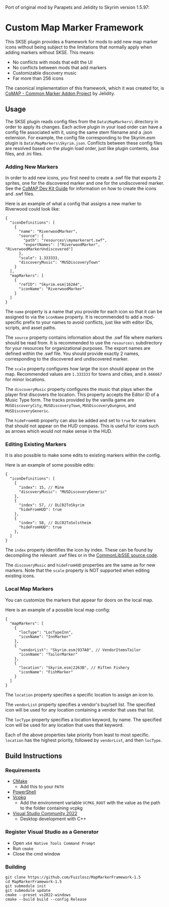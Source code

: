 Port of original mod by Parapets and Jelidity to Skyrim version 1.5.97:

# Custom Map Marker Framework
This SKSE plugin provides a framework for mods to add new map marker icons without being subject to
the limitations that normally apply when adding markers without SKSE. This means:
- No conflicts with mods that edit the UI
- No conflicts between mods that add markers
- Customizable discovery music
- Far more than 256 icons

The canonical implementation of this framework, which it was created for, is
[CoMAP - Common Marker Addon Project](https://www.nexusmods.com/skyrimspecialedition/mods/56123) by
Jelidity.

## Usage
The SKSE plugin reads config files from the `Data\MapMarkers\` directory in order to apply its
changes. Each active plugin in your load order can have a config file associated with it, using the
same stem filename and a .json extension. For example, the config file corresponding to the
Skyrim.esm plugin is `Data\MapMarkers\Skyrim.json`. Conflicts between these config files are
resolved based on the plugin load order, just like plugin contents, .bsa files, and .ini files.

### Adding New Markers
In order to add new icons, you first need to create a .swf file that exports 2 sprites, one for
the discovered marker and one for the undiscovered marker. See the
[CoMAP Dev Kit Guide](https://docs.google.com/document/d/1MNDihv3ew4MoghlMQNZhYmYi12yHz0_ZMUJQ2w_uOUE/edit)
for information on how to create the icons and .swf files.

Here is an example of what a config that assigns a new marker to Riverwood could look like:
```jsonc
{
  "iconDefinitions": [
    {
      "name": "RiverwoodMarker",
      "source": {
        "path": "resources\\mymarkerart.swf",
        "exportNames": ["RiverwoodMarker", "RiverwoodMarkerUndiscovered"]
      },
      "scale": 1.333333,
      "discoveryMusic": "MUSDiscoveryTown"
    }
  ],
  "mapMarkers": [
    {
      "refID": "Skyrim.esm|162A4",
      "iconName": "RiverwoodMarker"
    }
  ]
}
```
The `name` property is a name that you provide for each icon so that it can be assigned to via the
`iconName` property. It is recommended to add a mod-specific prefix to your names to avoid
conflicts, just like with editor IDs, scripts, and asset paths.

The `source` property contains information about the .swf file where markers should be read from.
It is recommended to use the `resources\` subdirectory for your resources for organizational
purposes. The export names are defined within the .swf file. You should provide exactly 2 names,
corresponding to the discovered and undiscovered marker.

The `scale` property configures how large the icon should appear on the map. Recommended values are
`1.333333` for towns and cities, and `0.666667` for minor locations.

The `discoveryMusic` property configures the music that plays when the player first discovers the
location. This property accepts the Editor ID of a Music Type form. The tracks provided by the
vanilla game are `MUSDiscoveryCity`, `MUSDiscoveryTown`, `MUSDiscoveryDungeon`, and
`MUSDiscoveryGeneric`.

The `hideFromHUD` property can also be added and set to `true` for markers that should not appear on
the HUD compass. This is useful for icons such as arrows which would not make sense in the HUD.

### Editing Existing Markers
It is also possible to make some edits to existing markers within the config.

Here is an example of some possible edits:
```jsonc
{
  "iconDefinitions": [
    {
      "index": 15, // Mine
      "discoveryMusic": "MUSDiscoveryGeneric"
    },
    {
      "index": 57, // DLC02ToSkyrim
      "hideFromHUD": true
    },
    {
      "index": 58, // DLC02ToSolstheim
      "hideFromHUD": true
    },
  ]
}
```
The `index` property identifies the icon by index. These can be found by decompiling the relevant
.swf files or in the
[CommonLibSSE source code](https://github.com/Ryan-rsm-McKenzie/CommonLibSSE/blob/master/include/RE/E/ExtraMapMarker.h).

The `discoveryMusic` and `hideFromHUD` properties are the same as for new markers. Note that the
`scale` property is NOT supported when editing existing icons.

### Local Map Markers
You can customize the markers that appear for doors on the local map.

Here is an example of a possible local map config:
```jsonc
{
  "mapMarkers": [
    {
      "locType": "LocTypeInn",
      "iconName": "InnMarker"
    },
    {
      "vendorList": "Skyrim.esm|937A0", // VendorItemsTailor
      "iconName": "TailorMarker"
    },
    {
      "location": "Skyrim.esm|2263B", // Riften Fishery
      "iconName": "FishMarker"
    }
  ]
}
```
The `location` property specifies a specific location to assign an icon to.

The `vendorList` property specifies a vendor's buy/sell list. The specified icon will be used for
any location containing a vendor that uses that list.

The `locType` property specifies a location keyword, by name. The specified icon will be used for
any location that uses that keyword.

Each of the above properties take priority from least to most specific. `location` has the highest
priority, followed by `vendorList`, and then `locType`.

## Build Instructions
### Requirements
* [CMake](https://cmake.org/)
	* Add this to your `PATH`
* [PowerShell](https://github.com/PowerShell/PowerShell/releases/latest)
* [Vcpkg](https://github.com/microsoft/vcpkg)
	* Add the environment variable `VCPKG_ROOT` with the value as the path to the folder containing vcpkg
* [Visual Studio Community 2022](https://visualstudio.microsoft.com/)
	* Desktop development with C++

### Register Visual Studio as a Generator
* Open `x64 Native Tools Command Prompt`
* Run `cmake`
* Close the cmd window

### Building
```
git clone https://github.com/Fuzzlesz/MapMarkerFramework-1.5
cd MapMarkerFramework-1.5
git submodule init
git submodule update
cmake --preset vs2022-windows
cmake --build build --config Release
```
